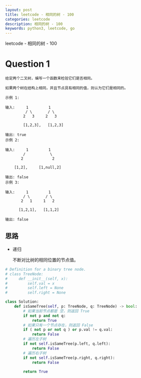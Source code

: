```yaml
---
layout: post
title: leetcode - 相同的树 - 100
categories: leetcode
description: 相同的树 - 100
keywords: python3, leetcode, go
---
```


leetcode - 相同的树 - 100

# Question 1

    给定两个二叉树，编写一个函数来检验它们是否相同。

    如果两个树在结构上相同，并且节点具有相同的值，则认为它们是相同的。

    示例 1:

    输入:     1         1
             / \       / \
            2   3     2   3

            [1,2,3],   [1,2,3]

    输出: true
    示例 2:

    输入:     1         1
            /           \
           2             2

        [1,2],     [1,null,2]

    输出: false
    示例 3:

    输入:     1         1
            / \       / \
           2   1     1   2

          [1,2,1],   [1,1,2]

    输出: false

## 思路

    
- 递归

    不断对比树的相同位置的节点值。

```python
# Definition for a binary tree node.
# class TreeNode:
#     def __init__(self, x):
#         self.val = x
#         self.left = None
#         self.right = None

class Solution:
    def isSameTree(self, p: TreeNode, q: TreeNode) -> bool:
        # 如果当前节点都是 空，则返回 True
        if not p and not q:
            return True
        # 如果只有一个节点存在，则返回 False
        if ( not p or not q ) or p.val != q.val:
            return False
        # 遍历左子树
        if not self.isSameTree(p.left, q.left):
            return False
        # 遍历右子树
        if not self.isSameTree(p.right, q.right):
            return False
        
        return True
```